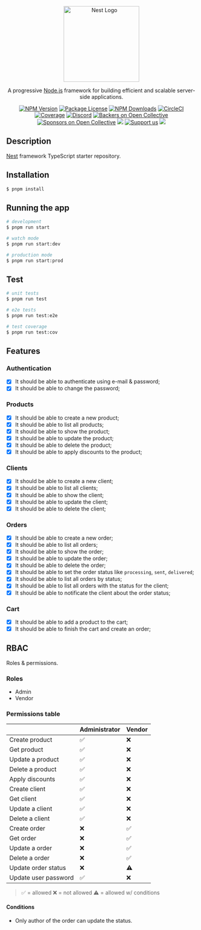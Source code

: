 <p align="center">
  <a href="http://nestjs.com/" target="blank"><img src="https://nestjs.com/img/logo-small.svg" width="200" alt="Nest Logo" /></a>
</p>

[circleci-image]: https://img.shields.io/circleci/build/github/nestjs/nest/master?token=abc123def456
[circleci-url]: https://circleci.com/gh/nestjs/nest

  <p align="center">A progressive <a href="http://nodejs.org" target="_blank">Node.js</a> framework for building efficient and scalable server-side applications.</p>
    <p align="center">
<a href="https://www.npmjs.com/~nestjscore" target="_blank"><img src="https://img.shields.io/npm/v/@nestjs/core.svg" alt="NPM Version" /></a>
<a href="https://www.npmjs.com/~nestjscore" target="_blank"><img src="https://img.shields.io/npm/l/@nestjs/core.svg" alt="Package License" /></a>
<a href="https://www.npmjs.com/~nestjscore" target="_blank"><img src="https://img.shields.io/npm/dm/@nestjs/common.svg" alt="NPM Downloads" /></a>
<a href="https://circleci.com/gh/nestjs/nest" target="_blank"><img src="https://img.shields.io/circleci/build/github/nestjs/nest/master" alt="CircleCI" /></a>
<a href="https://coveralls.io/github/nestjs/nest?branch=master" target="_blank"><img src="https://coveralls.io/repos/github/nestjs/nest/badge.svg?branch=master#9" alt="Coverage" /></a>
<a href="https://discord.gg/G7Qnnhy" target="_blank"><img src="https://img.shields.io/badge/discord-online-brightgreen.svg" alt="Discord"/></a>
<a href="https://opencollective.com/nest#backer" target="_blank"><img src="https://opencollective.com/nest/backers/badge.svg" alt="Backers on Open Collective" /></a>
<a href="https://opencollective.com/nest#sponsor" target="_blank"><img src="https://opencollective.com/nest/sponsors/badge.svg" alt="Sponsors on Open Collective" /></a>
  <a href="https://paypal.me/kamilmysliwiec" target="_blank"><img src="https://img.shields.io/badge/Donate-PayPal-ff3f59.svg"/></a>
    <a href="https://opencollective.com/nest#sponsor"  target="_blank"><img src="https://img.shields.io/badge/Support%20us-Open%20Collective-41B883.svg" alt="Support us"></a>
  <a href="https://twitter.com/nestframework" target="_blank"><img src="https://img.shields.io/twitter/follow/nestframework.svg?style=social&label=Follow"></a>
</p>
  <!--[![Backers on Open Collective](https://opencollective.com/nest/backers/badge.svg)](https://opencollective.com/nest#backer)
  [![Sponsors on Open Collective](https://opencollective.com/nest/sponsors/badge.svg)](https://opencollective.com/nest#sponsor)-->

## Description

[Nest](https://github.com/nestjs/nest) framework TypeScript starter repository.

## Installation

```bash
$ pnpm install
```

## Running the app

```bash
# development
$ pnpm run start

# watch mode
$ pnpm run start:dev

# production mode
$ pnpm run start:prod
```

## Test

```bash
# unit tests
$ pnpm run test

# e2e tests
$ pnpm run test:e2e

# test coverage
$ pnpm run test:cov
```

## Features

### Authentication

- [x] It should be able to authenticate using e-mail & password;
- [x] It should be able to change the password;

### Products

- [x] It should be able to create a new product;
- [x] It should be able to list all products;
- [x] It should be able to show the product;
- [x] It should be able to update the product;
- [x] It should be able to delete the product;
- [x] It should be able to apply discounts to the product;

### Clients

- [x] It should be able to create a new client;
- [x] It should be able to list all clients;
- [x] It should be able to show the client;
- [x] It should be able to update the client;
- [x] It should be able to delete the client;

### Orders

- [x] It should be able to create a new order;
- [x] It should be able to list all orders;
- [x] It should be able to show the order;
- [x] It should be able to update the order;
- [x] It should be able to delete the order;
- [x] It should be able to set the order status like `processing`, `sent`, `delivered`;
- [x] It should be able to list all orders by status;
- [x] It should be able to list all orders with the status for the client;
- [x] It should be able to notificate the client about the order status;

### Cart

- [x] It should be able to add a product to the cart;
- [x] It should be able to finish the cart and create an order;

## RBAC

Roles & permissions.

### Roles

- Admin
- Vendor

### Permissions table

|                          | Administrator | Vendor
| ------------------------ | ------------- | ------ |
| Create product           | ✅            | ❌     |
| Get product              | ✅            | ❌     |
| Update a product         | ✅            | ❌     |
| Delete a product         | ✅            | ❌     |
| Apply discounts          | ✅            | ❌     |
| Create client            | ✅           | ❌     |
| Get client               | ✅           | ❌     |
| Update a client          | ✅           | ❌     |
| Delete a client          | ✅            | ❌   |
| Create order             | ❌            | ✅     |
| Get order                | ❌            | ✅     |
| Update a order           | ❌            | ✅    |
| Delete a order           | ❌            | ✅    |
| Update order status      | ❌            | ⚠️     |
| Update user password     | ✅            | ❌     |

> ✅ = allowed
> ❌ = not allowed
> ⚠️ = allowed w/ conditions

#### Conditions

- Only author of the order can update the status.